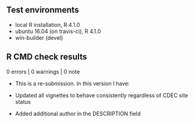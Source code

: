 ## Test environments
* local R installation, R 4.1.0
* ubuntu 16.04 (on travis-ci), R 4.1.0
* win-builder (devel)

## R CMD check results

0 errors | 0 warnings | 0 note

* This is a re-submission. 
In this version I have:

* Updated all vignettes to behave consistently regardless of CDEC site status
* Added additional author in the DESCRIPTION field

